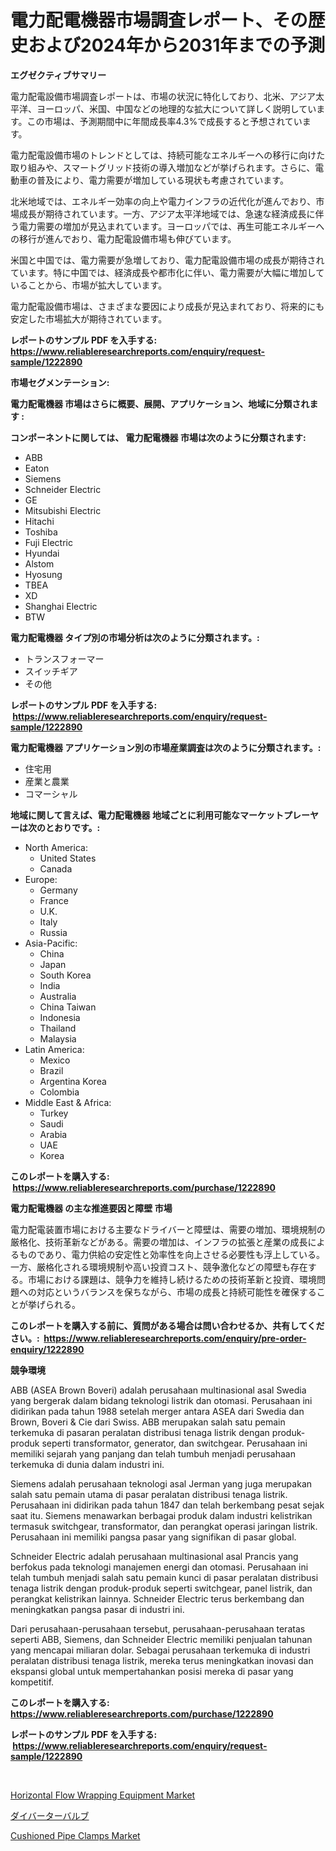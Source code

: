 <p><h1>電力配電機器市場調査レポート、その歴史および2024年から2031年までの予測</h1></p><p><strong>エグゼクティブサマリー</strong></p>
<p><p>電力配電設備市場調査レポートは、市場の状況に特化しており、北米、アジア太平洋、ヨーロッパ、米国、中国などの地理的な拡大について詳しく説明しています。この市場は、予測期間中に年間成長率4.3%で成長すると予想されています。</p><p>電力配電設備市場のトレンドとしては、持続可能なエネルギーへの移行に向けた取り組みや、スマートグリッド技術の導入増加などが挙げられます。さらに、電動車の普及により、電力需要が増加している現状も考慮されています。</p><p>北米地域では、エネルギー効率の向上や電力インフラの近代化が進んでおり、市場成長が期待されています。一方、アジア太平洋地域では、急速な経済成長に伴う電力需要の増加が見込まれています。ヨーロッパでは、再生可能エネルギーへの移行が進んでおり、電力配電設備市場も伸びています。</p><p>米国と中国では、電力需要が急増しており、電力配電設備市場の成長が期待されています。特に中国では、経済成長や都市化に伴い、電力需要が大幅に増加していることから、市場が拡大しています。</p><p>電力配電設備市場は、さまざまな要因により成長が見込まれており、将来的にも安定した市場拡大が期待されています。</p></p>
<p><strong>レポートのサンプル PDF を入手する: <a href="https://www.reliableresearchreports.com/enquiry/request-sample/1222890">https://www.reliableresearchreports.com/enquiry/request-sample/1222890</a></strong></p>
<p><strong>市場セグメンテーション:</strong></p>
<p><strong> 電力配電機器 市場はさらに概要、展開、アプリケーション、地域に分類されます :</strong></p>
<p><strong>コンポーネントに関しては、 電力配電機器 市場は次のように分類されます: &nbsp;</strong></p>
<p><ul><li>ABB</li><li>Eaton</li><li>Siemens</li><li>Schneider Electric</li><li>GE</li><li>Mitsubishi Electric</li><li>Hitachi</li><li>Toshiba</li><li>Fuji Electric</li><li>Hyundai</li><li>Alstom</li><li>Hyosung</li><li>TBEA</li><li>XD</li><li>Shanghai Electric</li><li>BTW</li></ul></p>
<p><strong> 電力配電機器 タイプ別の市場分析は次のように分類されます。:</strong></p>
<p><ul><li>トランスフォーマー</li><li>スイッチギア</li><li>その他</li></ul></p>
<p><strong>レポートのサンプル PDF を入手する: &nbsp;<a href="https://www.reliableresearchreports.com/enquiry/request-sample/1222890">https://www.reliableresearchreports.com/enquiry/request-sample/1222890</a></strong></p>
<p><strong> 電力配電機器 アプリケーション別の市場産業調査は次のように分類されます。:</strong></p>
<p><ul><li>住宅用</li><li>産業と農業</li><li>コマーシャル</li></ul></p>
<p><strong>地域に関して言えば、電力配電機器 地域ごとに利用可能なマーケットプレーヤーは次のとおりです。:</strong></p>
<p><ul>
    <li>
        North America:
        <ul>
            <li>United States</li>
            <li>Canada</li>
        </ul>
    </li>
    <li>
        Europe:
        <ul>
            <li>Germany</li>
            <li>France</li>
            <li>U.K.</li>
            <li>Italy</li>
            <li>Russia</li>
        </ul>
    </li>
    <li>
        Asia-Pacific:
        <ul>
            <li>China</li>
            <li>Japan</li>
            <li>South Korea</li>
            <li>India</li>
            <li>Australia</li>
            <li>China Taiwan</li>
            <li>Indonesia</li>
            <li>Thailand</li>
            <li>Malaysia</li>
        </ul>
    </li>
    <li>
        Latin America:
        <ul>
            <li>Mexico</li>
            <li>Brazil</li>
            <li>Argentina Korea</li>
            <li>Colombia</li>
        </ul>
    </li>
    <li>
        Middle East & Africa:
        <ul>
            <li>Turkey</li>
            <li>Saudi</li>
            <li>Arabia</li>
            <li>UAE</li>
            <li>Korea</li>
        </ul>
    </li>
    </ul></p>
<p><strong>このレポートを購入する: &nbsp;<a href="https://www.reliableresearchreports.com/purchase/1222890">https://www.reliableresearchreports.com/purchase/1222890</a></strong></p>
<p><strong>電力配電機器 の主な推進要因と障壁 市場</strong></p>
<p><p>電力配電装置市場における主要なドライバーと障壁は、需要の増加、環境規制の厳格化、技術革新などがある。需要の増加は、インフラの拡張と産業の成長によるものであり、電力供給の安定性と効率性を向上させる必要性も浮上している。一方、厳格化される環境規制や高い投資コスト、競争激化などの障壁も存在する。市場における課題は、競争力を維持し続けるための技術革新と投資、環境問題への対応というバランスを保ちながら、市場の成長と持続可能性を確保することが挙げられる。</p></p>
<p><strong>このレポートを購入する前に、質問がある場合は問い合わせるか、共有してください。:&nbsp; <a href="https://www.reliableresearchreports.com/enquiry/pre-order-enquiry/1222890">https://www.reliableresearchreports.com/enquiry/pre-order-enquiry/1222890</a></strong></p>
<p><strong>競争環境</strong></p>
<p><p>ABB (ASEA Brown Boveri) adalah perusahaan multinasional asal Swedia yang bergerak dalam bidang teknologi listrik dan otomasi. Perusahaan ini didirikan pada tahun 1988 setelah merger antara ASEA dari Swedia dan Brown, Boveri & Cie dari Swiss. ABB merupakan salah satu pemain terkemuka di pasaran peralatan distribusi tenaga listrik dengan produk-produk seperti transformator, generator, dan switchgear. Perusahaan ini memiliki sejarah yang panjang dan telah tumbuh menjadi perusahaan terkemuka di dunia dalam industri ini.</p><p>Siemens adalah perusahaan teknologi asal Jerman yang juga merupakan salah satu pemain utama di pasar peralatan distribusi tenaga listrik. Perusahaan ini didirikan pada tahun 1847 dan telah berkembang pesat sejak saat itu. Siemens menawarkan berbagai produk dalam industri kelistrikan termasuk switchgear, transformator, dan perangkat operasi jaringan listrik. Perusahaan ini memiliki pangsa pasar yang signifikan di pasar global.</p><p>Schneider Electric adalah perusahaan multinasional asal Prancis yang berfokus pada teknologi manajemen energi dan otomasi. Perusahaan ini telah tumbuh menjadi salah satu pemain kunci di pasar peralatan distribusi tenaga listrik dengan produk-produk seperti switchgear, panel listrik, dan perangkat kelistrikan lainnya. Schneider Electric terus berkembang dan meningkatkan pangsa pasar di industri ini.</p><p>Dari perusahaan-perusahaan tersebut, perusahaan-perusahaan teratas seperti ABB, Siemens, dan Schneider Electric memiliki penjualan tahunan yang mencapai miliaran dolar. Sebagai perusahaan terkemuka di industri peralatan distribusi tenaga listrik, mereka terus meningkatkan inovasi dan ekspansi global untuk mempertahankan posisi mereka di pasar yang kompetitif.</p></p>
<p><strong>このレポートを購入する: &nbsp; <a href="https://www.reliableresearchreports.com/purchase/1222890">https://www.reliableresearchreports.com/purchase/1222890</a></strong></p>
<p><strong>レポートのサンプル PDF を入手する: &nbsp;<a href="https://www.reliableresearchreports.com/enquiry/request-sample/1222890">https://www.reliableresearchreports.com/enquiry/request-sample/1222890</a></strong><strong></strong></p>
<p>&nbsp;</p>
<p><p><a href="https://www.linkedin.com/pulse/global-horizontal-flow-wrapping-equipment-market-size-trends-jhy7c?trackingId=4jGr%2BIu%2BKffMgw%2FXCnGlBQ%3D%3D">Horizontal Flow Wrapping Equipment Market</a></p><p><a href="https://medium.com/@larrycruz525/%E3%83%80%E3%82%A4%E3%83%90%E3%83%BC%E3%82%BF%E3%83%BC%E3%83%90%E3%83%AB%E3%83%96%E5%B8%82%E5%A0%B4%E8%A6%8F%E6%A8%A1%E3%81%AF-%E3%82%B0%E3%83%AD%E3%83%BC%E3%83%90%E3%83%AB%E6%A5%AD%E7%95%8C%E3%81%AB%E3%81%8A%E3%81%91%E3%82%8B%E6%9C%80%E9%81%A9%E3%81%AA%E3%83%9E%E3%83%BC%E3%82%B1%E3%83%86%E3%82%A3%E3%83%B3%E3%82%B0%E3%83%81%E3%83%A3%E3%83%8D%E3%83%AB%E3%82%92%E7%A4%BA%E3%81%97%E3%81%A6%E3%81%84%E3%81%BE%E3%81%99-27a90e60e734">ダイバーターバルブ</a></p><p><a href="https://www.linkedin.com/pulse/cushioned-pipe-clamps-market-offers-provide-insightful-data-7isjc?trackingId=nKGw760UtqgADsa29Wvmxg%3D%3D">Cushioned Pipe Clamps Market</a></p></p>
